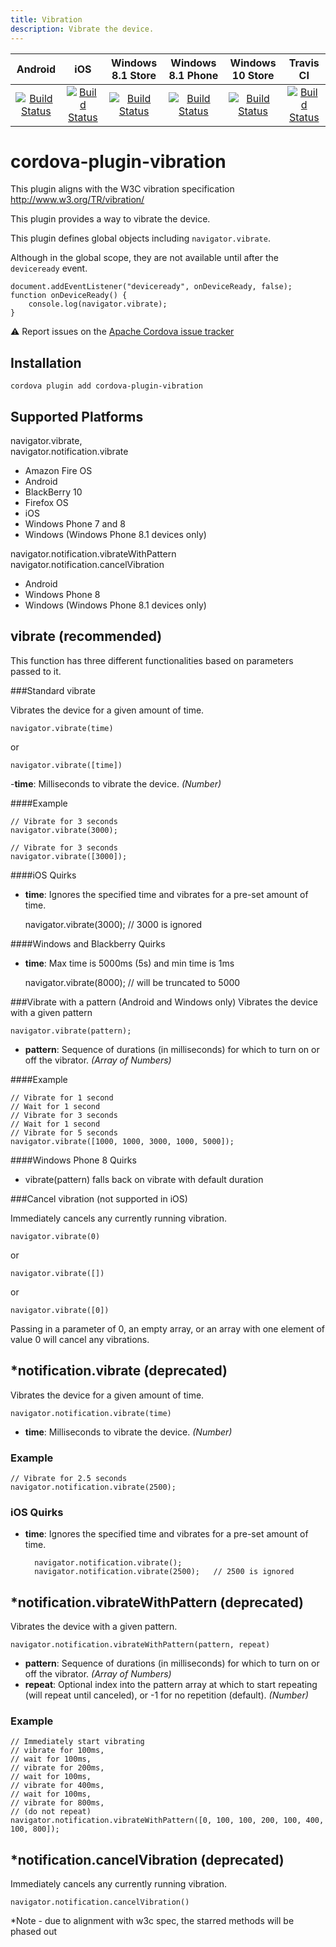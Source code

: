 ```yaml
---
title: Vibration
description: Vibrate the device.
---
```

<!--
# license: Licensed to the Apache Software Foundation (ASF) under one
#         or more contributor license agreements.  See the NOTICE file
#         distributed with this work for additional information
#         regarding copyright ownership.  The ASF licenses this file
#         to you under the Apache License, Version 2.0 (the
#         "License"); you may not use this file except in compliance
#         with the License.  You may obtain a copy of the License at
#
#           http://www.apache.org/licenses/LICENSE-2.0
#
#         Unless required by applicable law or agreed to in writing,
#         software distributed under the License is distributed on an
#         "AS IS" BASIS, WITHOUT WARRANTIES OR CONDITIONS OF ANY
#         KIND, either express or implied.  See the License for the
#         specific language governing permissions and limitations
#         under the License.
-->

|Android|iOS| Windows 8.1 Store | Windows 8.1 Phone | Windows 10 Store | Travis CI |
|:-:|:-:|:-:|:-:|:-:|:-:|
|[![Build Status](http://cordova-ci.cloudapp.net:8080/buildStatus/icon?job=cordova-periodic-build/PLATFORM=android,PLUGIN=cordova-plugin-vibration)](http://cordova-ci.cloudapp.net:8080/job/cordova-periodic-build/PLATFORM=android,PLUGIN=cordova-plugin-vibration/)|[![Build Status](http://cordova-ci.cloudapp.net:8080/buildStatus/icon?job=cordova-periodic-build/PLATFORM=ios,PLUGIN=cordova-plugin-vibration)](http://cordova-ci.cloudapp.net:8080/job/cordova-periodic-build/PLATFORM=ios,PLUGIN=cordova-plugin-vibration/)|[![Build Status](http://cordova-ci.cloudapp.net:8080/buildStatus/icon?job=cordova-periodic-build/PLATFORM=windows-8.1-store,PLUGIN=cordova-plugin-vibration)](http://cordova-ci.cloudapp.net:8080/job/cordova-periodic-build/PLATFORM=windows-8.1-store,PLUGIN=cordova-plugin-vibration/)|[![Build Status](http://cordova-ci.cloudapp.net:8080/buildStatus/icon?job=cordova-periodic-build/PLATFORM=windows-8.1-phone,PLUGIN=cordova-plugin-vibration)](http://cordova-ci.cloudapp.net:8080/job/cordova-periodic-build/PLATFORM=windows-8.1-phone,PLUGIN=cordova-plugin-vibration/)|[![Build Status](http://cordova-ci.cloudapp.net:8080/buildStatus/icon?job=cordova-periodic-build/PLATFORM=windows-10-store,PLUGIN=cordova-plugin-vibration)](http://cordova-ci.cloudapp.net:8080/job/cordova-periodic-build/PLATFORM=windows-10-store,PLUGIN=cordova-plugin-vibration/)|[![Build Status](https://travis-ci.org/apache/cordova-plugin-vibration.svg?branch=master)](https://travis-ci.org/apache/cordova-plugin-vibration)|

# cordova-plugin-vibration

This plugin aligns with the W3C vibration specification http://www.w3.org/TR/vibration/

This plugin provides a way to vibrate the device.

This plugin defines global objects including `navigator.vibrate`.

Although in the global scope, they are not available until after the `deviceready` event.

    document.addEventListener("deviceready", onDeviceReady, false);
    function onDeviceReady() {
        console.log(navigator.vibrate);
    }

:warning: Report issues on the [Apache Cordova issue tracker](https://issues.apache.org/jira/issues/?jql=project%20%3D%20CB%20AND%20status%20in%20%28Open%2C%20%22In%20Progress%22%2C%20Reopened%29%20AND%20resolution%20%3D%20Unresolved%20AND%20component%20%3D%20%22Plugin%20Vibration%22%20ORDER%20BY%20priority%20DESC%2C%20summary%20ASC%2C%20updatedDate%20DESC)


## Installation

    cordova plugin add cordova-plugin-vibration

## Supported Platforms

navigator.vibrate,<br />
navigator.notification.vibrate
- Amazon Fire OS
- Android
- BlackBerry 10
- Firefox OS
- iOS
- Windows Phone 7 and 8
- Windows (Windows Phone 8.1 devices only)

navigator.notification.vibrateWithPattern<br />
navigator.notification.cancelVibration
- Android
- Windows Phone 8
- Windows (Windows Phone 8.1 devices only)

## vibrate (recommended)

This function has three different functionalities based on parameters passed to it.

###Standard vibrate

Vibrates the device for a given amount of time.

    navigator.vibrate(time)

or

    navigator.vibrate([time])


-__time__: Milliseconds to vibrate the device. _(Number)_

####Example

    // Vibrate for 3 seconds
    navigator.vibrate(3000);

    // Vibrate for 3 seconds
    navigator.vibrate([3000]);

####iOS Quirks

- __time__: Ignores the specified time and vibrates for a pre-set amount of time.

    navigator.vibrate(3000); // 3000 is ignored

####Windows and Blackberry Quirks

- __time__: Max time is 5000ms (5s) and min time is 1ms

    navigator.vibrate(8000); // will be truncated to 5000

###Vibrate with a pattern (Android and Windows only)
Vibrates the device with a given pattern

    navigator.vibrate(pattern);

- __pattern__: Sequence of durations (in milliseconds) for which to turn on or off the vibrator. _(Array of Numbers)_

####Example

    // Vibrate for 1 second
    // Wait for 1 second
    // Vibrate for 3 seconds
    // Wait for 1 second
    // Vibrate for 5 seconds
    navigator.vibrate([1000, 1000, 3000, 1000, 5000]);

####Windows Phone 8 Quirks

- vibrate(pattern) falls back on vibrate with default duration

###Cancel vibration (not supported in iOS)

Immediately cancels any currently running vibration.

    navigator.vibrate(0)

or

    navigator.vibrate([])

or

    navigator.vibrate([0])

Passing in a parameter of 0, an empty array, or an array with one element of value 0 will cancel any vibrations.

## *notification.vibrate (deprecated)

Vibrates the device for a given amount of time.

    navigator.notification.vibrate(time)

- __time__: Milliseconds to vibrate the device. _(Number)_

### Example

    // Vibrate for 2.5 seconds
    navigator.notification.vibrate(2500);

### iOS Quirks

- __time__: Ignores the specified time and vibrates for a pre-set amount of time.

        navigator.notification.vibrate();
        navigator.notification.vibrate(2500);   // 2500 is ignored

## *notification.vibrateWithPattern (deprecated)

Vibrates the device with a given pattern.

    navigator.notification.vibrateWithPattern(pattern, repeat)

- __pattern__: Sequence of durations (in milliseconds) for which to turn on or off the vibrator. _(Array of Numbers)_
- __repeat__: Optional index into the pattern array at which to start repeating (will repeat until canceled), or -1 for no repetition (default). _(Number)_

### Example

    // Immediately start vibrating
    // vibrate for 100ms,
    // wait for 100ms,
    // vibrate for 200ms,
    // wait for 100ms,
    // vibrate for 400ms,
    // wait for 100ms,
    // vibrate for 800ms,
    // (do not repeat)
    navigator.notification.vibrateWithPattern([0, 100, 100, 200, 100, 400, 100, 800]);

## *notification.cancelVibration (deprecated)

Immediately cancels any currently running vibration.

    navigator.notification.cancelVibration()

*Note - due to alignment with w3c spec, the starred methods will be phased out
